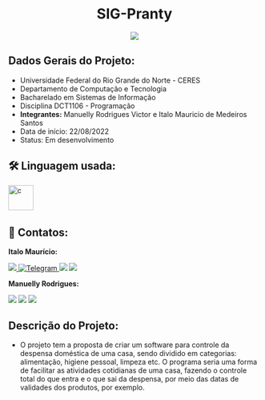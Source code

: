 
<h1 align="center"> SIG-Pranty </h1>

<p align="center">
<img src="http://img.shields.io/static/v1?label=STATUS&message=EM%20DESENVOLVIMENTO&color=GREEN&style=for-the-badge"/>
</p>

## Dados Gerais do Projeto:

* Universidade Federal do Rio Grande do Norte - CERES
* Departamento de Computação e Tecnologia
* Bacharelado em Sistemas de Informação
* Disciplina DCT1106 - Programação
* **Integrantes:** Manuelly Rodrigues Victor e Italo Mauricio de Medeiros Santos
* Data de início: 22/08/2022
* Status: Em desenvolvimento  


## :hammer_and_wrench: Linguagem usada:   
<img src="https://cdn.jsdelivr.net/gh/devicons/devicon/icons/c/c-plain.svg" title="c" alt="c" width="50" height="50"/>&nbsp; 

## :calling: Contatos:
**Italo Maurício:**

[<img src = "https://img.shields.io/badge/instagram-%23E4405F.svg?&style=for-the-badge&logo=instagram&logoColor=white">](https://www.instagram.com/italomauricio1/)<a id="telegram" href="https://t.me/italomauricio1" target="_blank"> ![Telegram](https://img.shields.io/static/v1?style=for-the-badge&message=Telegram&color=26A5E4&logo=Telegram&logoColor=FFFFFF&label=) </a>[<img src="https://img.shields.io/badge/linkedin-%230077B5.svg?&style=for-the-badge&logo=linkedin&logoColor=white" />](https://www.linkedin.com/in/italo-mauricio-26b76b15a/) <a href = "mailto:italomauricio98@gmail.com"><img src="https://img.shields.io/badge/Gmail-D14836?style=for-the-badge&logo=gmail&logoColor=white" target="_blank"></a>

**Manuelly Rodrigues:**

[<img src = "https://img.shields.io/badge/instagram-%23E4405F.svg?&style=for-the-badge&logo=instagram&logoColor=white">](https://www.instagram.com/manuelly___/) [<img src="https://img.shields.io/badge/linkedin-%230077B5.svg?&style=for-the-badge&logo=linkedin&logoColor=white" />](https://www.linkedin.com/in/imanuelly-rodrigues-5037b6239/) <a href = "mailto:manuellyvictor2000@gmail.com"><img src="https://img.shields.io/badge/Gmail-D14836?style=for-the-badge&logo=gmail&logoColor=white" target="_blank"></a>


## Descrição do Projeto:
* O projeto tem a proposta de criar um software para controle da despensa doméstica de uma casa, sendo dividido em categorias: alimentação, higiene pessoal, limpeza etc. O programa seria uma forma de facilitar as atividades cotidianas de uma casa, fazendo o controle total do que entra e o que sai da despensa, por meio das datas de validades dos produtos, por exemplo.


